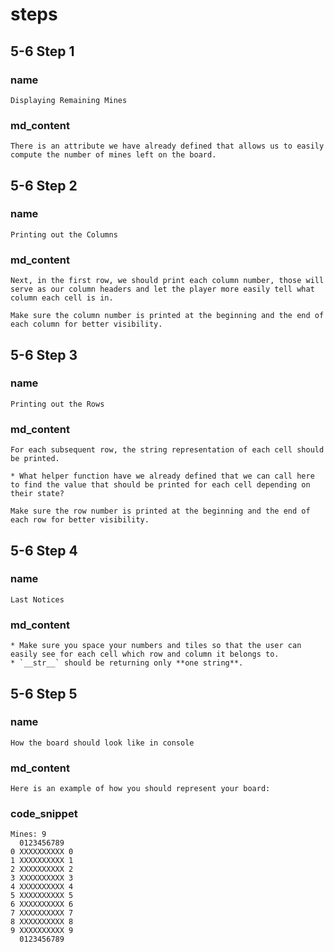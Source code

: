 # steps

## 5-6 Step 1

### name
```
Displaying Remaining Mines
```

### md_content

```
There is an attribute we have already defined that allows us to easily compute the number of mines left on the board.
```

## 5-6 Step 2
### name 
```
Printing out the Columns
```
### md_content
```
Next, in the first row, we should print each column number, those will serve as our column headers and let the player more easily tell what column each cell is in.

Make sure the column number is printed at the beginning and the end of each column for better visibility.
```

## 5-6 Step 3
### name 
```
Printing out the Rows
```
### md_content
```
For each subsequent row, the string representation of each cell should be printed.

* What helper function have we already defined that we can call here to find the value that should be printed for each cell depending on their state?

Make sure the row number is printed at the beginning and the end of each row for better visibility.
```
## 5-6 Step 4
### name 
```
Last Notices
```
### md_content
```
* Make sure you space your numbers and tiles so that the user can easily see for each cell which row and column it belongs to. 
* `__str__` should be returning only **one string**. 
```

## 5-6 Step 5
### name
```
How the board should look like in console
```

### md_content
```
Here is an example of how you should represent your board:
```

### code_snippet
```
Mines: 9
  0123456789
0 XXXXXXXXXX 0
1 XXXXXXXXXX 1
2 XXXXXXXXXX 2
3 XXXXXXXXXX 3
4 XXXXXXXXXX 4
5 XXXXXXXXXX 5
6 XXXXXXXXXX 6
7 XXXXXXXXXX 7
8 XXXXXXXXXX 8
9 XXXXXXXXXX 9
  0123456789
```
